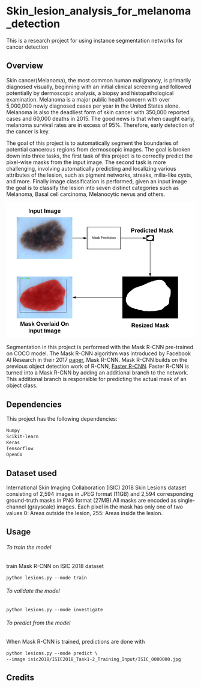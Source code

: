# Skin_lesion_analysis_for_melanoma_detection
This is a research project for using instance segmentation networks for cancer detection
## Overview
Skin cancer(Melanoma), the most common human malignancy, is primarily diagnosed visually, beginning with an initial clinical screening and followed potentially by dermoscopic analysis, a biopsy and histopathological examination. Melanoma is a major public health concern with over 5,000,000 newly diagnosed cases per year in the United States alone. Melanoma is also the deadliest form of skin cancer with 350,000 reported cases and 60,000 deaths in 2015. The good news is that when caught early, melanoma survival rates are in excess of 95%. Therefore, early detection of the cancer is key.

The goal of this project is to automatically segment the boundaries of potential cancerous regions from dermoscopic images. The goal is broken down into three tasks, the first task of this project is to correctly predict the pixel-wise masks from the input image. The second task is more challenging, involving automatically predicting and localizing various attributes of the lesion, such as pigment networks, streaks, milia-like cysts, and more. Finally image classification is performed, given an input image the goal is to classify the lesion into seven distinct categories such as Melanoma, Basal cell carcinoma, Melanocytic nevus and others.

![Overview](skin1.png)

Segmentation in this project is performed with the Mask R-CNN pre-trained on COCO model. The Mask R-CNN algorithm was introduced by Facebook AI Research in their 2017 [paper](https://arxiv.org/pdf/1703.06870.pdf), Mask R-CNN. Mask R-CNN builds on the previous object detection work of R-CNN, [Faster R-CNN](https://arxiv.org/pdf/1506.01497.pdf). Faster R-CNN is turned into a Mask R-CNN by adding an additional branch to the network. This additional branch is responsible for predicting the actual mask of an object class.


## Dependencies
This project has the following dependencies: 
```
Numpy
Scikit-learn 
Keras 
Tensorflow 
OpenCV
```


## Dataset used
International Skin Imaging Collaboration (ISIC) 2018 Skin Lesions dataset consisting of 2,594 images in JPEG format (11GB) and 2,594 corresponding ground-truth masks in PNG format (27MB).All masks are encoded as single-channel (grayscale) images. Each pixel in the mask has only one of two values 0: Areas outside the lesion, 255: Areas inside the lesion.


## Usage
###### To train the model
train Mask R-CNN on ISIC 2018 dataset
```
python lesions.py --mode train
```

###### To validate the model
```
python lesions.py --mode investigate
```
###### To predict from the model
When Mask R-CNN is trained, predictions are done with
```
python lesions.py --mode predict \
--image isic2018/ISIC2018_Task1-2_Training_Input/ISIC_0000000.jpg
```
## Credits
```

```
